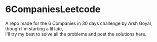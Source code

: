 # <h1>6CompaniesLeetcode</h1>
<span>A repo made for the 6 Companies in 30 days challenge by Arsh Goyal, though I'm starting a lil late,</br> I'll try my best to solve all the problems and post the solutions here.</span>
